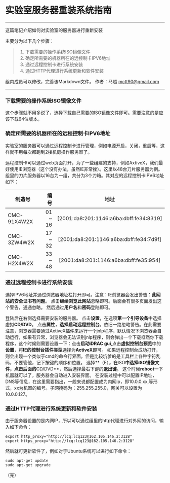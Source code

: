 # 实验室服务器重装系统指南


------

这篇笔记介绍如何对实验室的服务器进行重新安装

主要分为以下几个步骤：

> 1. 下载需要的操作系统ISO镜像文件
> 2. 确定所需要的机器所在的远控制卡IPV6地址
> 3. 通过远程控制卡进行系统安装
> 4. 通过HTTP代理进行系统更新和软件安装

组内成员可以修改，完善该Markdown文件。
作者：马超 mctt90@gmail.com

------

### 下载需要的操作系统ISO镜像文件

这个步骤就不用多说了，选择下载自己需要的ISO镜像文件即可。需要注意的是应该下载64位版本。

### 确定所需要的机器所在的远程控制卡IPV6地址

实验室的服务器可以通过远程控制卡进行管理，例如电源开启，关闭，重启等，这样就不用每次都跑到2楼机房操作服务器了。

远程控制卡可以通过web页面打开，为了一些组建的支持，例如AxtiveX，我们最好使用IE浏览器（这个没有办法，虽然IE非常挫）。这里以48台刀片服务器为例。组里的刀片服务器以16台为一组，共分为3个刀箱。其对应的远程控制卡IPV6地址如下：

| 制造号       | 编号   |  地址  |
| -------------| -----:  | :----:  |
| CMC-91X4W2X  | 01 ~ 16 | [2001:da8:201:1146:a6ba:dbff:fe34:8319]|
| CMC-3ZW4W2X  | 17 ~ 32 | [2001:da8:201:1146:a6ba:dbff:fe34:7d9f]|
| CMC-H2X4W2X  | 33 ~ 48 | [2001:da8:201:1146:a6ba:dbff:fe35:954] |

### 通过远程控制卡进行系统安装

选择IPV6地址并通过浏览器地址栏打开即可。注意：IE浏览器会发出警告：**此网站的安全证书有问题**。 点击**继续浏览此网站**忽略即可。后面会有很多页面发出这个警告，通通忽略。
然后通过**用户名**和**密码**登陆即可。

登陆后在右侧选择需要安装的服务器。
点击**设置**，在选项**第一个引导设备**中选择虚拟**CD/DVD**。
点击**属性**，**选择启动远程控制台**。依旧一路忽略警告。在此需要注意，浏览器需要通过AxtiveX插件来运行一个jnlp程序，默认情况下浏览器会自动运行，如果有异常，浏览器会无法识别jnlp程序，则会弹出一个下载框然你下载程序，这个时候则需要设置一下：点击**启动iDRAC gui**,点击**虚拟控制台预览**中的**设置**，将**IE的控制台插件类型**选择为**ActiveX**即可。
如果远程控制台成功打开，则会出现一个类似于cmd的命令行界面。但是比较坑爹的是工具栏上各种字符乱码，不要管他，记下按键的顺序和位置。
选择**（E）**，在**ISO**中选择ISO镜像文件，点击后面的**CD/DVD**，然后选择最右下键的**退出键**。
这个时候**reboot**一下机器就可以了，服务器会自动进入安装界面。
在安装过程中可以配置IP地址，DNS等信息，在这里需要指出，一般来说都配置成为内网ip，即10.0.0.xx,等形式，xx为机器的编号。子网掩码为：255.255.255.0，网关可以设置为10.0.0.127。

### 通过HTTP代理进行系统更新和软件安装

由于服务器设置的是内网IP，所以可以通过组里的http代理进行对外网的访问，输入如下命令：
```script
export http_proxy="http://lcq:lcq123@162.105.146.2:3128"
export https_proxy="http://lcq:lcq123@162.105.146.2:3128"
```

然后就可更新软件了，例如对于Ubuntu系统可以进行如下命令：
```
sudo apt-get update
sudo apt-get upgrade
```


（完）
